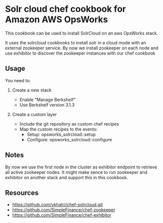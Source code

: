 Solr cloud chef cookbook for Amazon AWS OpsWorks
==================

This cookbook can be used to install SolrCloud on an aws OpsWorks stack.

It uses the solrcloud cookbooks to install solr in a cloud mode with an external zookeeper service.
By now we install zookeeper on each node and use exhibitor to discover the zookeeper instances
with our chef cookbook

## Usage

You need to:

1. Create a new stack
    * Enable "Manage Berkshelf"
    * Use Berkshelf version 3.1.3

2. Create a custom layer
    * Include the git repository as custom chef recipes
    * Map the custom recipes to the events:
        * Setup: opsworks_solrcloud::setup
        * Configure: opsworks_solrcloud::configure


## Notes

By now we use the first node in the cluster as exhibitor endpoint to
retrieve all active zookeeper nodes. It might make sence to run zookeeper and exhibitor
on another stack and support this in this cookbook.

## Resources

* https://github.com/vkhatri/chef-solrcloud.git
* https://github.com/SimpleFinance/chef-zookeeper
* https://github.com/SimpleFinance/chef-exhibitor